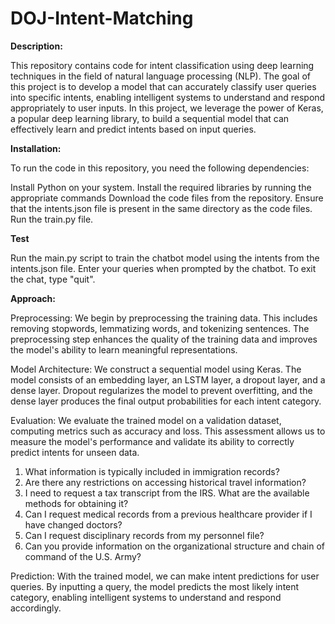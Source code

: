 # DOJ-Intent-Matching

**Description:** 

This repository contains code for intent classification using deep learning techniques in the field of natural language processing (NLP). The goal of this project is to develop a model that can accurately classify user queries into specific intents, enabling intelligent systems to understand and respond appropriately to user inputs.  In this project, we leverage the power of Keras, a popular deep learning library, to build a sequential model that can effectively learn and predict intents based on input queries.

**Installation:**

To run the code in this repository, you need the following dependencies:

Install Python on your system.
Install the required libraries by running the appropriate commands 
Download the code files from the repository.
Ensure that the intents.json file is present in the same directory as the code files.
Run the train.py file.


**Test**

Run the main.py script to train the chatbot model using the intents from the intents.json file.
Enter your queries when prompted by the chatbot.
To exit the chat, type "quit".

**Approach:**

Preprocessing: We begin by preprocessing the training data. This includes removing stopwords, lemmatizing words, and tokenizing sentences. The preprocessing step enhances the quality of the training data and improves the model's ability to learn meaningful representations.

Model Architecture: We construct a sequential model using Keras. The model consists of an embedding layer, an LSTM layer, a dropout layer, and a dense layer. Dropout regularizes the model to prevent overfitting, and the dense layer produces the final output probabilities for each intent category.

Evaluation: We evaluate the trained model on a validation dataset, computing metrics such as accuracy and loss. This assessment allows us to measure the model's performance and validate its ability to correctly predict intents for unseen data.

1. What information is typically included in immigration records?
2. Are there any restrictions on accessing historical travel information?
3. I need to request a tax transcript from the IRS. What are the available methods for obtaining it?
4. Can I request medical records from a previous healthcare provider if I have changed doctors?
5. Can I request disciplinary records from my personnel file?
6. Can you provide information on the organizational structure and chain of command of the U.S. Army?


Prediction: With the trained model, we can make intent predictions for user queries. By inputting a query, the model predicts the most likely intent category, enabling intelligent systems to understand and respond accordingly.